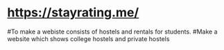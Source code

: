 # https://stayrating.me/

#To make a webiste consists of hostels and rentals for students.
 #Make a website which shows college hostels and private hostels
